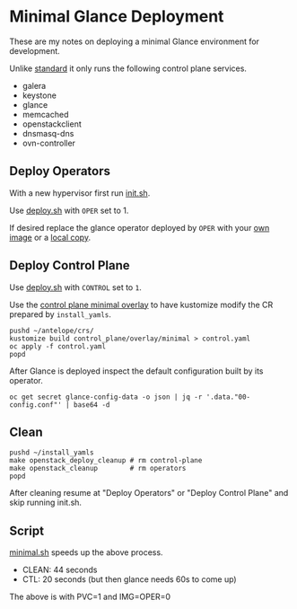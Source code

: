 # Minimal Glance Deployment

These are my notes on deploying a minimal Glance environment for
development.

Unlike [standard](../docs/standard.md) it only runs the following
control plane services.

- galera
- keystone
- glance
- memcached
- openstackclient
- dnsmasq-dns
- ovn-controller

## Deploy Operators

With a new hypervisor first run [init.sh](../scripts/init.sh).

Use [deploy.sh](../scripts/deploy.sh) with `OPER` set to 1.

If desired replace the glance operator deployed by `OPER`
with your [own image](image.md) or a [local copy](local.md).

## Deploy Control Plane

Use [deploy.sh](../scripts/deploy.sh) with `CONTROL` set to `1`.

Use the
[control plane minimal overlay](../crs/control_plane/overlay/minimal)
to have kustomize modify the CR prepared by `install_yamls`.

```
pushd ~/antelope/crs/
kustomize build control_plane/overlay/minimal > control.yaml
oc apply -f control.yaml
popd
```

After Glance is deployed inspect the default configuration built by
its operator.

```
oc get secret glance-config-data -o json | jq -r '.data."00-config.conf"' | base64 -d
```

## Clean

```
pushd ~/install_yamls
make openstack_deploy_cleanup # rm control-plane
make openstack_cleanup        # rm operators
popd
```

After cleaning resume at "Deploy Operators" or "Deploy Control Plane"
and skip running init.sh.

## Script

[minimal.sh](minimal.sh) speeds up the above process.

- CLEAN:  44 seconds
- CTL:    20 seconds (but then glance needs 60s to come up)

The above is with PVC=1 and IMG=OPER=0

